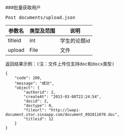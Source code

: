 ###批量获取用户
<pre>
Post documents/upload.json
</pre>

参数名      |类型及范围      |说明
---    		|---				|---- 
titleid |int |学生的论题id
upload |File |文件



<pre>
返回结果示例：(注：文件上传仅支持doc和docx类型)
<code>
{
    "code": 200,
    "message": "成功",
    "object": {
        "authorid": 2,
        "createAt": "2013-03-08T22:24:54",
        "docid": 2,
        "doctype": 0,
        "fileurl": "http://lwapi-document.stor.sinaapp.com/document_092011070.doc",
        "titleid": 12
    }
}
